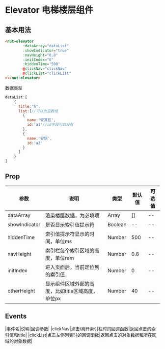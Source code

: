 # Elevator 电梯楼层组件

## 基本用法

```html
<nut-elevator 
        :dataArray="dataList"  
        :showIndicator="true"
        :navHeight="0.8"
        :initIndex="0" 
        :hiddenTime='500'
        @clickNav="clickNav"
        @clickList="clickList"
></nut-elevator>
```
数据类型
```js
dataList:[
    {
      title:"A",
      list:[//可以为空数组
        {
          name:'安其拉',
          id:'a1'//id字段可以没有
        },
        {
          name:'安琪',
          id:'a2'
        }
      ]
    }    
]
```

## Prop

| 参数 | 说明 | 类型 | 默认值|可选值|
|----- | ----- | ----- | ----- |---|
| dataArray | 渲染楼层数据，为必填项 | Array | []| --|
| showIndicator | 是否显示索引值提示符	 | Boolean | -- | --|
| hiddenTime | 索引值提示符显示的时间，单位ms | Number | 500 | --|
| navHeight | 索引栏每个索引区域的高度，单位rem | Number | 0.8 | --|
| initIndex | 进入页面后，当前定位到的索引值 | Number | 0 | --|
| otherHeight| 显示组件区域外部的高度，比如title区域高度，单位px|Number|40|--|

## Events
|事件名|说明|回调参数|
|clickNav|点击/离开索引栏时的回调函数|返回点击的索引值和title|
|clickList|点击左侧列表时的回调函数|返回点击的对象数据和所在区域的对象数据|




